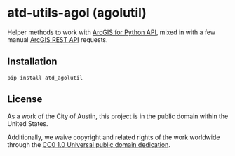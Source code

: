 # atd-utils-agol (agolutil)
Helper methods to work with [ArcGIS for Python API](http://arcgis.com), mixed in with a few manual [ArcGIS REST API](http://google.com) requests.

## Installation
```
pip install atd_agolutil
```

## License

As a work of the City of Austin, this project is in the public domain within the United States.

Additionally, we waive copyright and related rights of the work worldwide through the [CC0 1.0 Universal public domain dedication](https://creativecommons.org/publicdomain/zero/1.0/).
